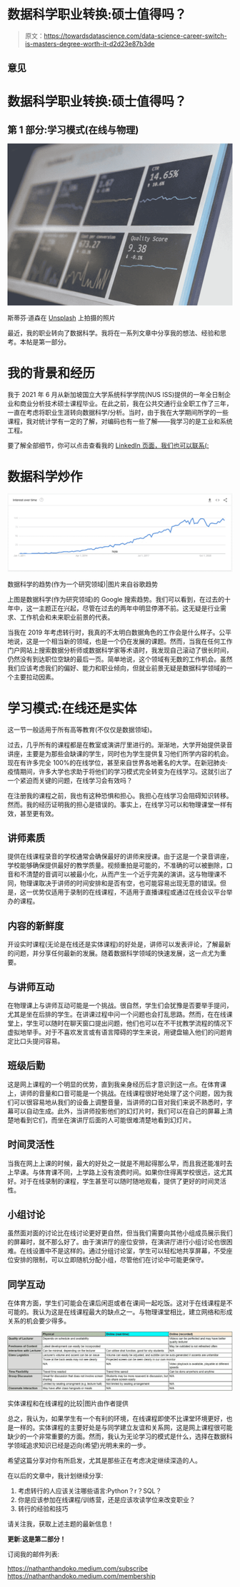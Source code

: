 # 数据科学职业转换:硕士值得吗？

> 原文：<https://towardsdatascience.com/data-science-career-switch-is-masters-degree-worth-it-d2d23e87b3de>

## 意见

# 数据科学职业转换:硕士值得吗？

## 第 1 部分:学习模式(在线与物理)

![](img/e44dee7faa29ca0a9ab28f80df04cce6.png)

斯蒂芬·道森在 [Unsplash](https://unsplash.com?utm_source=medium&utm_medium=referral) 上拍摄的照片

最近，我的职业转向了数据科学。我将在一系列文章中分享我的想法、经验和思考。本帖是第一部分。

# 我的背景和经历

我于 2021 年 6 月从新加坡国立大学系统科学学院(NUS ISS)提供的一年全日制企业和商业分析技术硕士课程毕业。在此之前，我在公共交通行业全职工作了三年，一直在考虑将职业生涯转向数据科学/分析。当时，由于我在大学期间所学的一些课程，我对统计学有一定的了解，对编码也有一些了解——我学习的是工业和系统工程。

要了解全部细节，你可以点击查看我的 [LinkedIn 页面，我们也可以联系(:](https://www.linkedin.com/in/nathanthandoko/)

# 数据科学炒作

![](img/9420f16ccb8e6616f45289e44982d97e.png)

数据科学的趋势(作为一个研究领域)|图片来自谷歌趋势

上图是数据科学(作为研究领域)的 Google 搜索趋势。我们可以看到，在过去的十年中，这一主题正在兴起，尽管在过去的两年中明显停滞不前。这无疑是行业需求、工作机会和未来职业前景的代表。

当我在 2019 年考虑转行时，我真的不太明白数据角色的工作会是什么样子。公平地说，这是一个相当新的领域，也是一个仍在发展的课题。然而，当我在任何工作门户网站上搜索数据分析师或数据科学家等术语时，我发现自己滚动了很长时间，仍然没有到达职位空缺的最后一页。简单地说，这个领域有无数的工作机会。虽然我们应该考虑我们的偏好、能力和职业倾向，但就业前景无疑是数据科学领域的一个主要拉动因素。

# 学习模式:在线还是实体

这一节一般适用于所有高等教育(不仅仅是数据领域)。

过去，几乎所有的课程都是在教室或演讲厅里进行的。渐渐地，大学开始提供录音讲座，主要是为那些会缺课的学生，同时也为学生提供复习他们所学内容的机会。现在有许多完全 100%的在线学位，甚至来自世界各地著名的大学。在新冠肺炎·疫情期间，许多大学也求助于将他们的学习模式完全转变为在线学习。这就引出了一个紧迫而关键的问题，在线学习会有效吗？

在注册我的课程之前，我也有这种恐惧和担心。我担心在线学习会阻碍知识转移。然而。我的经历证明我的担心是错误的。事实上，在线学习可以和物理课堂一样有效，甚至更有效。

## 讲师素质

提供在线课程录音的学校通常会确保最好的讲师来授课。由于这是一个录音讲座，学校能够确保提供最好的教学质量。视频重拍是可能的，不准确的可以被删除，口音和不清楚的音调可以被最小化，从而产生一个近乎完美的演讲。这与物理课不同，物理课取决于讲师的时间安排和是否有空，也可能容易出现无意的错误。但是，这一优势仅适用于录制的在线课程，不适用于直播课程或通过在线会议平台举办的课程。

## 内容的新鲜度

开设实时课程(无论是在线还是实体课程)的好处是，讲师可以发表评论，了解最新的问题，并分享任何最新的发展。随着数据科学领域的快速发展，这一点尤为重要。

## 与讲师互动

在物理课上与讲师互动可能是一个挑战。很自然，学生们会犹豫是否要举手提问，尤其是坐在后排的学生。在讲课过程中问一个问题也会打乱思路。然而，在在线课堂上，学生可以随时在聊天窗口提出问题，他们也可以在不干扰教学流程的情况下虚拟地举手。对于不喜欢发言或有语言障碍的学生来说，用键盘输入他们的问题肯定比口头提问容易。

## 班级后勤

这是网上课程的一个明显的优势，直到我亲身经历后才意识到这一点。在体育课上，讲师的音量和口音可能是一个挑战。在线课程很好地处理了这个问题，因为我们可以很容易地从我们的设备上调整音量，当讲师的口音对我们来说不熟悉时，字幕可以自动生成。此外，当讲师投影他们的幻灯片时，我们可以在自己的屏幕上清楚地看到它们，而坐在演讲厅后面的人可能很难清楚地看到幻灯片。

## 时间灵活性

当我在网上上课的时候，最大的好处之一就是不用起得那么早，而且我还能准时去上早课。与体育课不同，上学路上没有浪费时间。如果你住得离学校很远，这尤其好。对于在线录制的课程，学生甚至可以随时随地观看，提供了更好的时间灵活性。

## 小组讨论

虽然面对面的讨论比在线讨论更好更自然，但当我们需要向其他小组成员展示我们的屏幕时，就不那么好了。由于演讲厅的座位安排，在演讲厅进行小组讨论也很困难。在线设置中不是这样的。通过分组讨论室，学生可以轻松地共享屏幕，不受座位安排的限制，可以立即随机分配小组，尽管他们在讨论中可能更保守。

## 同学互动

在体育方面，学生们可能会在课后闲逛或者在课间一起吃饭。这对于在线课程是不可能的。我认为这是在线课程最大的缺点之一。与物理课堂相比，建立网络和形成关系的机会要少得多。

![](img/127d3fd7c2b141f71dec9b62946c36d1.png)

实体课程和在线课程的比较|图片由作者提供

总之，我认为，如果学生有一个有利的环境，在线课程即使不比课堂环境更好，也是一样的。实体课程的主要好处是与同学建立友谊和关系网，这是网上课程很可能缺少的一个非常重要的方面。然而，我认为无论学习的模式是什么，选择在数据科学领域追求知识已经是迈向(希望)光明未来的一步。

希望这篇分享对你有所启发，尤其是那些正在考虑决定继续深造的人。

在以后的文章中，我计划继续分享:

1.  考虑转行的人应该关注哪些语言:Python？r？SQL？
2.  你是应该参加在线课程/训练营，还是应该攻读学位来改变职业？
3.  转行的经验和技巧

请关注我，获取上述主题的最新信息！

**更新:这是第二部分！**

</data-science-career-switch-is-masters-degree-worth-it-part-2-1110c3440e4b>  

订阅我的邮件列表:

<https://nathanthandoko.medium.com/subscribe>  <https://nathanthandoko.medium.com/membership> 